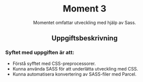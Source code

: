 <h1 align="center">Moment 3</h1>
<p align="center">Momentet omfattar utveckling med hjälp av Sass.</p>
<h2 align="center">Uppgiftsbeskrivning</h2>
<h3>Syftet med uppgiften är att:</h3>
<ul>
<li>Förstå syfftet med CSS-preprocessorer.</li>
<li>Kunna använda SASS för att underlätta utveckling med CSS.</li>
<li>Kunna automatisera konvertering av SASS-filer med Parcel.</li>
</ul>
